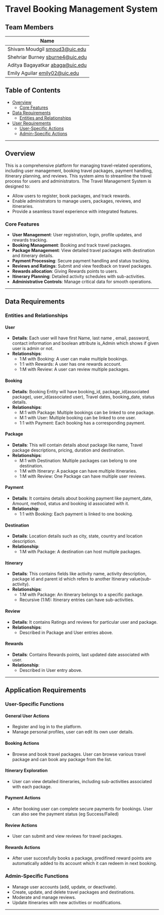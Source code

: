 # Travel Booking Management System

## Team Members
| **Name**    |                           
|---------------------|
| Shivam Moudgil   smoud3@uic.edu  | 
| Shehriar Burney   sburne4@uic.edu   |  
| Aditya Bagayatkar  abaga@uic.edu|
| Emily Aguilar  emily02@uic.edu|

## Table of Contents

- [Overview](#overview)
  - [Core Features](#core-features)
- [Data Requirements](#data-requirements)
  - [Entities and Relationships](#entities-and-relationships)
- [User Requirements](#user-requirements)
  - [User-Specific Actions](#user-specific-actions)
  - [Admin-Specific Actions](#admin-specific-actions)

---

## Overview
This is a comprehensive platform for managing travel-related operations, including user management, booking travel packages, payment handling, itinerary planning, and reviews. This system aims to streamline the travel process for users and administrators.
The Travel Management System is designed to:
- Allow users to register, book packages, and track rewards.
- Enable administrators to manage users, packages, reviews, and itineraries.
- Provide a seamless travel experience with integrated features.

### Core Features

- **User Management**: User registration, login, profile updates, and rewards tracking.
- **Booking Management**: Booking and track travel packages.
- **Package Management**: View detailed travel packages with destination and itinerary details.
- **Payment Processing**: Secure payment handling and status tracking.
- **Reviews and Ratings**: Submit and view feedback on travel packages.
- **Rewards allocation**: Giving Rewards points to users.
- **Itinerary Planning**: Detailed activity schedules with sub-activities.
- **Administrative Controls**: Manage critical data for smooth operations.

---

## Data Requirements

### Entities and Relationships

#### User
- **Details**: Each user will have first Name, last name , email, password, contact information and boolean attribute is_Admin which shows if given user is admin or not.
- **Relationships**:
  - 1:M with Booking: A user can make multiple bookings.
  - 1:1 with Rewards: A user has one rewards account.
  - 1:M with Review: A user can review multiple packages.

#### Booking
- **Details**: Booking Entity will have booking_id, package_id(associated package), user_id(associated user), Travel dates, booking_date, status details.
- **Relationships**:
  - M:1 with Package: Multiple bookings can be linked to one package.
  - M:1 with User: Multiple booking can be linked to one user.
  - 1:1 with Payment: Each booking has a corresponding payment.

#### Package
- **Details**: This will contain details about package like name, Travel package descriptions, pricing, duration and destination.
- **Relationships**:
  - M:1 with Destination: Multiple packages can belong to one destination.
  - 1:M with Itinerary: A package can have multiple itineraries.
  - 1:M with Review: One Package can have multiple user reviews.

#### Payment
- **Details**: It contains details about booking payment like payment_date, Amount, method, status and booking id associated with it.
- **Relationship**:
  - 1:1 with Booking: Each payment is linked to one booking.

#### Destination
- **Details**: Location details such as city, state, country and location description.
- **Relationship**:
  - 1:M with Package: A destination can host multiple packages.

#### Itinerary
- **Details**: This contains fields like activity name, activity description, package id and parent id which refers to another Itinerary value(sub-activity).
- **Relationships**:
  - 1:M with Package: An itinerary belongs to a specific package.
  - Recursive (1:M): Itinerary entries can have sub-activities.

#### Review
- **Details**: It contains Ratings and reviews for particular user and package.
- **Relationships**:
  - Described in Package and User entries above.

#### Rewards
- **Details**: Contains Rewards points, last updated date associated with user.
- **Relationship**:
  - Described in User entry above.

---

## Application Requirements

### User-Specific Functions

#### General User Actions
- Register and log in to the platform.
- Manage personal profiles, user can edit its own user details.

#### Booking Actions
- Browse and book travel packages. User can browse various travel package and can book any package from the list.
  
#### Itinerary Exploration
- User can view detailed itineraries, including sub-activities associated with each package.

#### Payment Actions
- After booking user can complete secure payments for bookings. User can also see the payment status (eg Success/Failed)

#### Review Actions
- User can submit and view reviews for travel packages.

#### Rewards Actions
- After user succesfully books a package, predifined reward points are automatically added to its account which it can redeem in next booking.

### Admin-Specific Functions

- Manage user accounts (add, update, or deactivate).
- Create, update, and delete travel packages and destinations.
- Moderate and manage reviews.
- Update itineraries with new activities or modifications.

---
